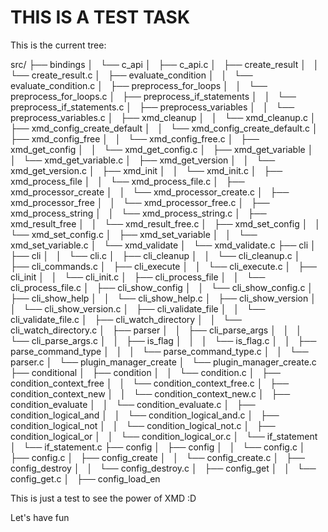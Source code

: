 # THIS IS A TEST TASK

This is the current tree:

src/
├── bindings
│   └── c_api
│       ├── c_api.c
│       ├── create_result
│       │   └── create_result.c
│       ├── evaluate_condition
│       │   └── evaluate_condition.c
│       ├── preprocess_for_loops
│       │   └── preprocess_for_loops.c
│       ├── preprocess_if_statements
│       │   └── preprocess_if_statements.c
│       ├── preprocess_variables
│       │   └── preprocess_variables.c
│       ├── xmd_cleanup
│       │   └── xmd_cleanup.c
│       ├── xmd_config_create_default
│       │   └── xmd_config_create_default.c
│       ├── xmd_config_free
│       │   └── xmd_config_free.c
│       ├── xmd_get_config
│       │   └── xmd_get_config.c
│       ├── xmd_get_variable
│       │   └── xmd_get_variable.c
│       ├── xmd_get_version
│       │   └── xmd_get_version.c
│       ├── xmd_init
│       │   └── xmd_init.c
│       ├── xmd_process_file
│       │   └── xmd_process_file.c
│       ├── xmd_processor_create
│       │   └── xmd_processor_create.c
│       ├── xmd_processor_free
│       │   └── xmd_processor_free.c
│       ├── xmd_process_string
│       │   └── xmd_process_string.c
│       ├── xmd_result_free
│       │   └── xmd_result_free.c
│       ├── xmd_set_config
│       │   └── xmd_set_config.c
│       ├── xmd_set_variable
│       │   └── xmd_set_variable.c
│       └── xmd_validate
│           └── xmd_validate.c
├── cli
│   ├── cli
│   │   └── cli.c
│   ├── cli_cleanup
│   │   └── cli_cleanup.c
│   ├── cli_commands.c
│   ├── cli_execute
│   │   └── cli_execute.c
│   ├── cli_init
│   │   └── cli_init.c
│   ├── cli_process_file
│   │   └── cli_process_file.c
│   ├── cli_show_config
│   │   └── cli_show_config.c
│   ├── cli_show_help
│   │   └── cli_show_help.c
│   ├── cli_show_version
│   │   └── cli_show_version.c
│   ├── cli_validate_file
│   │   └── cli_validate_file.c
│   ├── cli_watch_directory
│   │   └── cli_watch_directory.c
│   ├── parser
│   │   ├── cli_parse_args
│   │   │   └── cli_parse_args.c
│   │   ├── is_flag
│   │   │   └── is_flag.c
│   │   ├── parse_command_type
│   │   │   └── parse_command_type.c
│   │   └── parser.c
│   └── plugin_manager_create
│       └── plugin_manager_create.c
├── conditional
│   ├── condition
│   │   └── condition.c
│   ├── condition_context_free
│   │   └── condition_context_free.c
│   ├── condition_context_new
│   │   └── condition_context_new.c
│   ├── condition_evaluate
│   │   └── condition_evaluate.c
│   ├── condition_logical_and
│   │   └── condition_logical_and.c
│   ├── condition_logical_not
│   │   └── condition_logical_not.c
│   ├── condition_logical_or
│   │   └── condition_logical_or.c
│   └── if_statement
│       └── if_statement.c
├── config
│   ├── config
│   │   └── config.c
│   ├── config.c
│   ├── config_create
│   │   └── config_create.c
│   ├── config_destroy
│   │   └── config_destroy.c
│   ├── config_get
│   │   └── config_get.c
│   ├── config_load_en

This is just a test to see the power of XMD :D

Let's have fun
